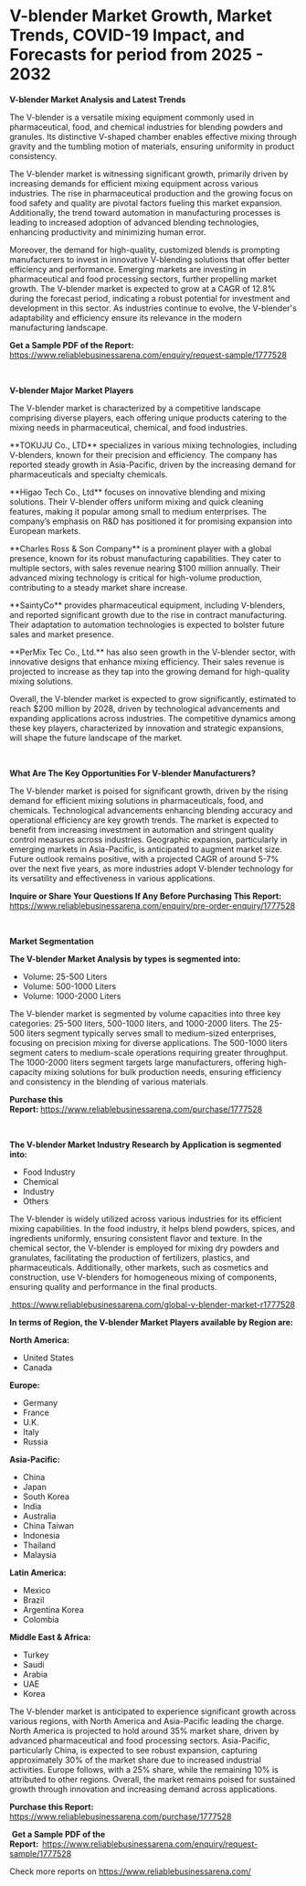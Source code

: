 <p><h1>V-blender Market Growth, Market Trends, COVID-19 Impact, and Forecasts for period from 2025 - 2032</h1></p><p><strong>V-blender Market Analysis and Latest Trends</strong></p>
<p><p>The V-blender is a versatile mixing equipment commonly used in pharmaceutical, food, and chemical industries for blending powders and granules. Its distinctive V-shaped chamber enables effective mixing through gravity and the tumbling motion of materials, ensuring uniformity in product consistency.</p><p>The V-blender market is witnessing significant growth, primarily driven by increasing demands for efficient mixing equipment across various industries. The rise in pharmaceutical production and the growing focus on food safety and quality are pivotal factors fueling this market expansion. Additionally, the trend toward automation in manufacturing processes is leading to increased adoption of advanced blending technologies, enhancing productivity and minimizing human error.</p><p>Moreover, the demand for high-quality, customized blends is prompting manufacturers to invest in innovative V-blending solutions that offer better efficiency and performance. Emerging markets are investing in pharmaceutical and food processing sectors, further propelling market growth. The V-blender market is expected to grow at a CAGR of 12.8% during the forecast period, indicating a robust potential for investment and development in this sector. As industries continue to evolve, the V-blender's adaptability and efficiency ensure its relevance in the modern manufacturing landscape.</p></p>
<p><strong>Get a Sample PDF of the Report:&nbsp;</strong> <a href="https://www.reliablebusinessarena.com/enquiry/request-sample/1777528?utm_campaign=3531&utm_medium=2&utm_source=Github&utm_content=ia&utm_term=12042025&utm_id=v-blender">https://www.reliablebusinessarena.com/enquiry/request-sample/1777528</a></p>
<p>&nbsp;</p>
<p><strong>V-blender Major Market Players</strong></p>
<p><p>The V-blender market is characterized by a competitive landscape comprising diverse players, each offering unique products catering to the mixing needs in pharmaceutical, chemical, and food industries.</p><p>**TOKUJU Co., LTD** specializes in various mixing technologies, including V-blenders, known for their precision and efficiency. The company has reported steady growth in Asia-Pacific, driven by the increasing demand for pharmaceuticals and specialty chemicals.</p><p>**Higao Tech Co., Ltd** focuses on innovative blending and mixing solutions. Their V-blender offers uniform mixing and quick cleaning features, making it popular among small to medium enterprises. The company’s emphasis on R&D has positioned it for promising expansion into European markets.</p><p>**Charles Ross & Son Company** is a prominent player with a global presence, known for its robust manufacturing capabilities. They cater to multiple sectors, with sales revenue nearing $100 million annually. Their advanced mixing technology is critical for high-volume production, contributing to a steady market share increase.</p><p>**SaintyCo** provides pharmaceutical equipment, including V-blenders, and reported significant growth due to the rise in contract manufacturing. Their adaptation to automation technologies is expected to bolster future sales and market presence.</p><p>**PerMix Tec Co., Ltd.** has also seen growth in the V-blender sector, with innovative designs that enhance mixing efficiency. Their sales revenue is projected to increase as they tap into the growing demand for high-quality mixing solutions.</p><p>Overall, the V-blender market is expected to grow significantly, estimated to reach $200 million by 2028, driven by technological advancements and expanding applications across industries. The competitive dynamics among these key players, characterized by innovation and strategic expansions, will shape the future landscape of the market.</p></p>
<p>&nbsp;</p>
<p><strong>What Are The Key Opportunities For V-blender Manufacturers?</strong></p>
<p><p>The V-blender market is poised for significant growth, driven by the rising demand for efficient mixing solutions in pharmaceuticals, food, and chemicals. Technological advancements enhancing blending accuracy and operational efficiency are key growth trends. The market is expected to benefit from increasing investment in automation and stringent quality control measures across industries. Geographic expansion, particularly in emerging markets in Asia-Pacific, is anticipated to augment market size. Future outlook remains positive, with a projected CAGR of around 5-7% over the next five years, as more industries adopt V-blender technology for its versatility and effectiveness in various applications.</p></p>
<p><strong>Inquire or Share Your Questions If Any Before Purchasing This Report:</strong> <a href="https://www.reliablebusinessarena.com/enquiry/pre-order-enquiry/1777528?utm_campaign=3531&utm_medium=2&utm_source=Github&utm_content=ia&utm_term=12042025&utm_id=v-blender">https://www.reliablebusinessarena.com/enquiry/pre-order-enquiry/1777528</a></p>
<p>&nbsp;</p>
<p><strong>Market Segmentation</strong></p>
<p><strong>The V-blender Market Analysis by types is segmented into:</strong></p>
<p><ul><li>Volume: 25-500 Liters</li><li>Volume: 500-1000 Liters</li><li>Volume: 1000-2000 Liters</li></ul></p>
<p><p>The V-blender market is segmented by volume capacities into three key categories: 25-500 liters, 500-1000 liters, and 1000-2000 liters. The 25-500 liters segment typically serves small to medium-sized enterprises, focusing on precision mixing for diverse applications. The 500-1000 liters segment caters to medium-scale operations requiring greater throughput. The 1000-2000 liters segment targets large manufacturers, offering high-capacity mixing solutions for bulk production needs, ensuring efficiency and consistency in the blending of various materials.</p></p>
<p><strong>Purchase this Report:&nbsp;</strong><a href="https://www.reliablebusinessarena.com/purchase/1777528?utm_campaign=3531&utm_medium=2&utm_source=Github&utm_content=ia&utm_term=12042025&utm_id=v-blender">https://www.reliablebusinessarena.com/purchase/1777528</a></p>
<p>&nbsp;</p>
<p><strong>The V-blender Market Industry Research by Application is segmented into:</strong></p>
<p><ul><li>Food Industry</li><li>Chemical</li><li>Industry</li><li>Others</li></ul></p>
<p><p>The V-blender is widely utilized across various industries for its efficient mixing capabilities. In the food industry, it helps blend powders, spices, and ingredients uniformly, ensuring consistent flavor and texture. In the chemical sector, the V-blender is employed for mixing dry powders and granulates, facilitating the production of fertilizers, plastics, and pharmaceuticals. Additionally, other markets, such as cosmetics and construction, use V-blenders for homogeneous mixing of components, ensuring quality and performance in the final products.</p></p>
<p><a href="https://www.reliablebusinessarena.com/global-v-blender-market-r1777528?utm_campaign=3531&utm_medium=2&utm_source=Github&utm_content=ia&utm_term=12042025&utm_id=v-blender">&nbsp;https://www.reliablebusinessarena.com/global-v-blender-market-r1777528</a></p>
<p><strong>In terms of Region, the V-blender Market Players available by Region are:</strong></p>
<p>
    <p> <strong> North America: </strong>
        <ul>
            <li>United States</li>
            <li>Canada</li>
        </ul>
        </p> 
    <p> <strong> Europe: </strong>
        <ul>
            <li>Germany</li>
            <li>France</li>
            <li>U.K.</li>
            <li>Italy</li>
            <li>Russia</li>
        </ul>
        </p> 
    <p> <strong> Asia-Pacific: </strong>
        <ul>
            <li>China</li>
            <li>Japan</li>
            <li>South Korea</li>
            <li>India</li>
            <li>Australia</li>
            <li>China Taiwan</li>
            <li>Indonesia</li>
            <li>Thailand</li>
            <li>Malaysia</li>
        </ul>
        </p> 
    <p> <strong> Latin America: </strong>
        <ul>
            <li>Mexico</li>
            <li>Brazil</li>
            <li>Argentina Korea</li>
            <li>Colombia</li>
        </ul>
        </p> 
    <p> <strong> Middle East & Africa: </strong>
        <ul>
            <li>Turkey</li>
            <li>Saudi</li>
            <li>Arabia</li>
            <li>UAE</li>
            <li>Korea</li>
        </ul>
    </p>
    </p>
<p><p>The V-blender market is anticipated to experience significant growth across various regions, with North America and Asia-Pacific leading the charge. North America is projected to hold around 35% market share, driven by advanced pharmaceutical and food processing sectors. Asia-Pacific, particularly China, is expected to see robust expansion, capturing approximately 30% of the market share due to increased industrial activities. Europe follows, with a 25% share, while the remaining 10% is attributed to other regions. Overall, the market remains poised for sustained growth through innovation and increasing demand across applications.</p></p>
<p><strong>Purchase this Report: </strong><a href="https://www.reliablebusinessarena.com/purchase/1777528?utm_campaign=3531&utm_medium=2&utm_source=Github&utm_content=ia&utm_term=12042025&utm_id=v-blender">https://www.reliablebusinessarena.com/purchase/1777528</a></p>
<p>&nbsp;<strong>Get a Sample PDF of the Report:&nbsp;&nbsp;</strong><a href="https://www.reliablebusinessarena.com/enquiry/request-sample/1777528?utm_campaign=3531&utm_medium=2&utm_source=Github&utm_content=ia&utm_term=12042025&utm_id=v-blender">https://www.reliablebusinessarena.com/enquiry/request-sample/1777528</a></p>
<p><strong></strong></p>
<p>Check more reports on <a href="https://www.reliablebusinessarena.com/?utm_campaign=3531&utm_medium=2&utm_source=Github&utm_content=ia&utm_term=12042025&utm_id=v-blender">https://www.reliablebusinessarena.com/</a></p>